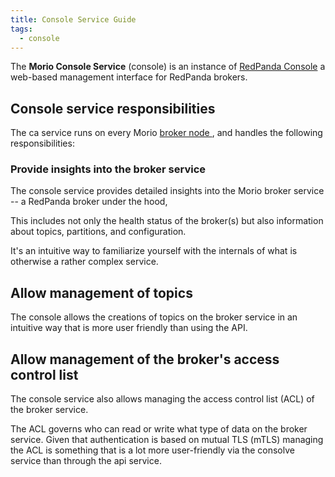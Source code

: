 ```yaml
---
title: Console Service Guide
tags:
  - console
---
```


The **Morio Console Service** (console) is an instance of [RedPanda
Console](https://www.redpanda.com/redpanda-console-kafka-ui) a web-based
management interface for RedPanda brokers.

## Console service responsibilities

The ca service runs on every Morio [broker node
](/docs/reference/terminology/broker-node/), and handles the following
responsibilities:

### Provide insights into the broker service

The console service provides detailed insights into the Morio broker service --
a RedPanda broker under the hood,

This includes not only the health status of the broker(s) but also information
about topics, partitions, and configuration.

It's an intuitive way to familiarize yourself with the internals of what is
otherwise a rather complex service.

## Allow management of topics

The console allows the creations of topics on the broker service in an
intuitive way that is more user friendly than using the API.

## Allow management of the broker's access control list

The console service also allows managing the access control list (ACL) of the
broker service.

The ACL governs who can read or write what type of data on the broker service.
Given that authentication is based on mutual TLS (mTLS) managing the ACL is
something that is a lot more user-friendly via the consolve service than
through the api service.

